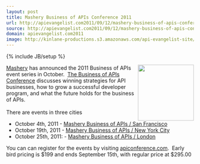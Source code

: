 ```yaml
---
layout: post
title: Mashery Business of APIs Conference 2011
url: http://apievangelist.com2011/09/12/mashery-business-of-apis-conference-2011/
source: http://apievangelist.com2011/09/12/mashery-business-of-apis-conference-2011/
domain: apievangelist.com2011
image: http://kinlane-productions.s3.amazonaws.com/api-evangelist-site/blog/mashery-logo.png
---
```

{% include JB/setup %}<p>
     <a title="Mashery" href="http://www.mashery.com"><img src="http://kinlane-productions.s3.amazonaws.com/api-service-providers/mashery-logo.png"  width="150" align="right" /></a><a title="Mashery" href="http://www.mashery.com">Mashery</a> has announced the 2011 Business of APIs event series in October.  <a title="The Business of APIs Conference" href="http://apiconference.com/">The Business of APIs Conference</a> discusses winning strategies for API businesses, how to grow a successful developer program, and what the future holds for the business of APIs.<br />
     <br />
     There are events in three cities
</p>
<ul>
     <li>October 4th, 2011 - <a title="Mashery Business of APIs / San Francisco" href="http://www.eventbrite.com/event/1825463009?ref=ebtn" target="_blank">Mashery Business of APIs / San Francisco</a>
     </li>
     <li>October 19th, 2011 - <a title="Mashery Business of APIs / New York City" href="http://www.eventbrite.com/event/2025693905?ref=ebtn">Mashery Business of APIs / New York City</a>
     </li>
     <li>October 25th, 2011: - <a title="Mashery Business of APIs / London" href="http://www.eventbrite.com/event/2025746061?ref=ebtn" target="_blank">Mashery Business of APIs / London</a>
     </li>
</ul>
<p>
     You can can register for the events by visiting <a title="apiconference.com" href="http://www.apiconference.com">apiconference.com</a>.  Early bird pricing is $199 and ends September 15th, with regular price at $295.00
</p>
